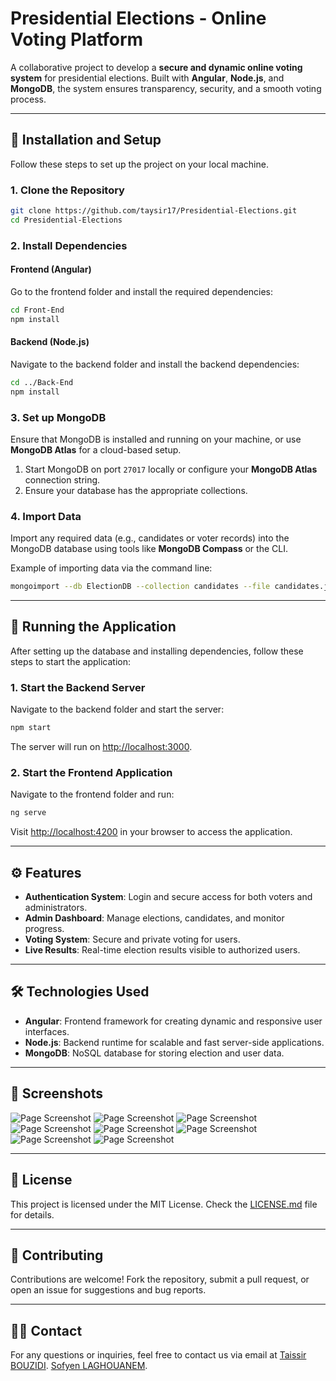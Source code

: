 # Presidential Elections - Online Voting Platform  

A collaborative project to develop a **secure and dynamic online voting system** for presidential elections. Built with **Angular**, **Node.js**, and **MongoDB**, the system ensures transparency, security, and a smooth voting process.

---

## 🚀 **Installation and Setup**  

Follow these steps to set up the project on your local machine.  

### 1. **Clone the Repository**  

```bash  
git clone https://github.com/taysir17/Presidential-Elections.git  
cd Presidential-Elections  
```  

### 2. **Install Dependencies**  

#### Frontend (Angular)  
Go to the frontend folder and install the required dependencies:  

```bash  
cd Front-End  
npm install  
```  

#### Backend (Node.js)  
Navigate to the backend folder and install the backend dependencies:  

```bash  
cd ../Back-End  
npm install  
```  

### 3. **Set up MongoDB**  

Ensure that MongoDB is installed and running on your machine, or use **MongoDB Atlas** for a cloud-based setup.  

1. Start MongoDB on port `27017` locally or configure your **MongoDB Atlas** connection string.  
2. Ensure your database has the appropriate collections.  

### 4. **Import Data**  

Import any required data (e.g., candidates or voter records) into the MongoDB database using tools like **MongoDB Compass** or the CLI.  

Example of importing data via the command line:  

```bash  
mongoimport --db ElectionDB --collection candidates --file candidates.json  
```  

---

## 🔧 **Running the Application**  

After setting up the database and installing dependencies, follow these steps to start the application:  

### 1. **Start the Backend Server**  

Navigate to the backend folder and start the server:  

```bash  
npm start  
```  

The server will run on [http://localhost:3000](http://localhost:3000).  

### 2. **Start the Frontend Application**  

Navigate to the frontend folder and run:  

```bash  
ng serve  
```  

Visit [http://localhost:4200](http://localhost:4200) in your browser to access the application.  

---

## ⚙️ **Features**  

- **Authentication System**: Login and secure access for both voters and administrators.  
- **Admin Dashboard**: Manage elections, candidates, and monitor progress.  
- **Voting System**: Secure and private voting for users.  
- **Live Results**: Real-time election results visible to authorized users.  

---

## 🛠 **Technologies Used**  

- **Angular**: Frontend framework for creating dynamic and responsive user interfaces.  
- **Node.js**: Backend runtime for scalable and fast server-side applications.  
- **MongoDB**: NoSQL database for storing election and user data.  

---

## 📸 **Screenshots**

![Page Screenshot](screenshots/home.png)
![Page Screenshot](screenshots/condidate.png)
![Page Screenshot](screenshots/cond.png)
![Page Screenshot](screenshots/results.png)
![Page Screenshot](screenshots/login.png)
![Page Screenshot](screenshots/signup.png)
![Page Screenshot](screenshots/profile.png)
![Page Screenshot](screenshots/admin.png)

---

## 📜 **License**  

This project is licensed under the MIT License. Check the [LICENSE.md](LICENSE.md) file for details.  

---

## 💬 **Contributing**  

Contributions are welcome! Fork the repository, submit a pull request, or open an issue for suggestions and bug reports.  

---

## 🧑‍💻 **Contact**  

For any questions or inquiries, feel free to contact us via email at 
[Taissir BOUZIDI](mailto:taysirbouzidi123@gmail.com).
[Sofyen LAGHOUANEM](mailto:sofienlaghouanem@gmail.com).
